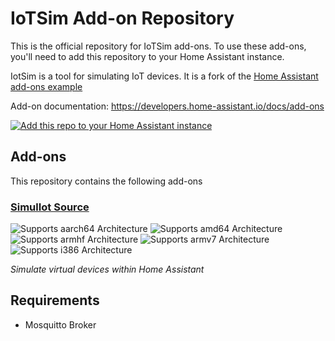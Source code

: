 # IoTSim Add-on Repository

This is the official repository for IoTSim add-ons. To use these add-ons, you'll need to add this repository to your Home Assistant instance.

IotSim is a tool for simulating IoT devices. It is a fork of the [Home Assistant add-ons example](https://github.com/home-assistant/addons-example)

Add-on documentation: <https://developers.home-assistant.io/docs/add-ons>

[![Add this repo to your Home Assistant instance](https://my.home-assistant.io/badges/supervisor_add_addon_repository.svg)](https://my.home-assistant.io/redirect/supervisor_add_addon_repository/?repository_url=https%3A%2F%2Fgithub.com%2FKenethRE%2FTFG-IoTSim)

## Add-ons

This repository contains the following add-ons

### [SimulIot Source](./simuliot)

![Supports aarch64 Architecture][aarch64-shield]
![Supports amd64 Architecture][amd64-shield]
![Supports armhf Architecture][armhf-shield]
![Supports armv7 Architecture][armv7-shield]
![Supports i386 Architecture][i386-shield]

_Simulate virtual devices within Home Assistant_

[aarch64-shield]: https://img.shields.io/badge/aarch64-yes-green.svg
[amd64-shield]: https://img.shields.io/badge/amd64-yes-green.svg
[armhf-shield]: https://img.shields.io/badge/armhf-yes-green.svg
[armv7-shield]: https://img.shields.io/badge/armv7-yes-green.svg
[i386-shield]: https://img.shields.io/badge/i386-yes-green.svg

## Requirements

- Mosquitto Broker 